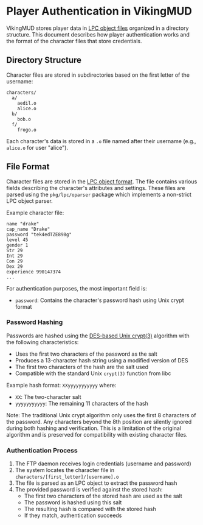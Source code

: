 # Player Authentication in VikingMUD

VikingMUD stores player data in [LPC object files](lpc_object_format.md) organized in a directory structure. This document describes how player authentication works and the format of the character files that store credentials.

## Directory Structure

Character files are stored in subdirectories based on the first letter of the username:

```
characters/
  a/
    aedil.o
    alice.o
  b/
    bob.o
  f/
    frogo.o
```

Each character's data is stored in a `.o` file named after their username (e.g., `alice.o` for user "alice").

## File Format

Character files are stored in the [LPC object format](lpc_object_format.md). The file contains various fields describing the character's attributes and settings. These files are parsed using the `pkg/lpc/oparser` package which implements a non-strict LPC object parser.

Example character file:
```
name "drake"
cap_name "Drake"
password "tek4edTZE898g"
level 45
gender 1
Str 29
Int 29
Con 29
Dex 29
experience 990147374
...
```

For authentication purposes, the most important field is:

- `password`: Contains the character's password hash using Unix crypt format

### Password Hashing

Passwords are hashed using the [DES-based Unix crypt(3)](https://en.wikipedia.org/wiki/Crypt_(C)) algorithm with the following characteristics:

- Uses the first two characters of the password as the salt
- Produces a 13-character hash string using a modified version of DES
- The first two characters of the hash are the salt used
- Compatible with the standard Unix `crypt(3)` function from libc

Example hash format: `XXyyyyyyyyyyy` where:
- `XX`: The two-character salt
- `yyyyyyyyyyy`: The remaining 11 characters of the hash

Note: The traditional Unix crypt algorithm only uses the first 8 characters of the password. Any characters beyond the 8th position are silently ignored during both hashing and verification. This is a limitation of the original algorithm and is preserved for compatibility with existing character files.

### Authentication Process

1. The FTP daemon receives login credentials (username and password)
2. The system locates the character file in `characters/[first_letter]/[username].o`
3. The file is parsed as an LPC object to extract the password hash
4. The provided password is verified against the stored hash:
   - The first two characters of the stored hash are used as the salt
   - The password is hashed using this salt
   - The resulting hash is compared with the stored hash
   - If they match, authentication succeeds
